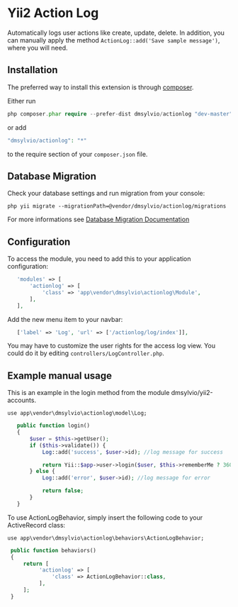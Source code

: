 Yii2 Action Log
=======================
Automatically logs user actions like create, update, delete.
In addition, you can manually apply the method ```ActionLog::add('Save sample message')```, where you will need.

Installation
------------

The preferred way to install this extension is through [composer](http://getcomposer.org/download/).

Either run

 ```php
php composer.phar require --prefer-dist dmsylvio/actionlog "dev-master"
 ```

or add

 ```php
"dmsylvio/actionlog": "*"
 ```

to the require section of your `composer.json` file.

Database Migration
------------

Check your database settings and run migration from your console:

    php yii migrate --migrationPath=@vendor/dmsylvio/actionlog/migrations

For more informations see [Database Migration Documentation](http://www.yiiframework.com/doc-2.0/guide-console-migrate.html#applying-migrations)

Configuration
------------

To access the module, you need to add this to your application configuration:

 ```php
    'modules' => [
        'actionlog' => [
            'class' => 'app\vendor\dmsylvio\actionlog\Module',
        ],
    ],
 ```

Add the new menu item to your navbar:

 ```php
    ['label' => 'Log', 'url' => ['/actionlog/log/index']],
 ```

You may have to customize the user rights for the access log view. You could do it by editing ```controllers/LogController.php```.


Example manual usage
------------

This is an example in the login method from the module dmsylvio/yii2-accounts.

    use app\vendor\dmsylvio\actionlog\model\Log;

 ```php
    public function login()
    {
        $user = $this->getUser();
        if ($this->validate()) {
            Log::add('success', $user->id); //log message for success

            return Yii::$app->user->login($user, $this->rememberMe ? 3600 * 24 * 30 : 0);
        } else {
            Log::add('error', $user->id); //log message for error

            return false;
        }
    }
  ```
    
 To use ActionLogBehavior, simply insert the following code to your ActiveRecord class:
  
    use app\vendor\dmsylvio\actionlog\behaviors\ActionLogBehavior;
  
 ```php
  public function behaviors()
  {
      return [
           'actionlog' => [
               'class' => ActionLogBehavior::class,
           ],
      ];
  }
  ```
